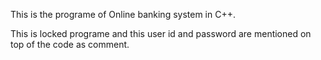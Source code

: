 This is the programe of Online banking system in C++.

This is locked programe and this user id and password are mentioned on top of the code as comment.
